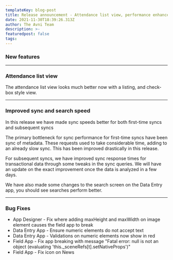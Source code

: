 ```yaml
---
templateKey: blog-post
title: Release announcement - Attendance list view, performance enhancements
date: 2021-11-30T18:39:26.313Z
author: The Avni Team
description: >-
featuredpost: false
tags:
---
```

 

### New features

---------------------------------------------------------------------------

### Attendance list view

The attendance list view looks much better now with a listing, and check-box style view. 

---------------------------------------------------------------------------

### Improved sync and search speed

In this release we have made sync speeds better for both first-time syncs and subsequent syncs 

The primary bottleneck for sync performance for first-time syncs have been sync of metadata. These requests used to take considerable time, adding to an already slow sync. This has been improved drastically in this release. 

For subsequent syncs, we have improved sync response times for transactional data through some tweaks in the sync queries. We will have an update on the exact improvement once the data is analyzed in a few days. 

We have also made some changes to the search screen on the Data Entry app, you should see searches perform better. 

---------------------------------------------------------------------------

### Bug Fixes
- App Designer - Fix where adding maxHeight and maxWidth on image element causes the field app to break
- Data Entry App - Ensure numeric elements do not accept text
- Data Entry App - Validations on numeric elements now show in red
- Field App - Fix app breaking with message "Fatal error: null is not an object (evaluating 'this._sceneRefs[t].setNativeProps')"
- Field App - Fix icon on News
